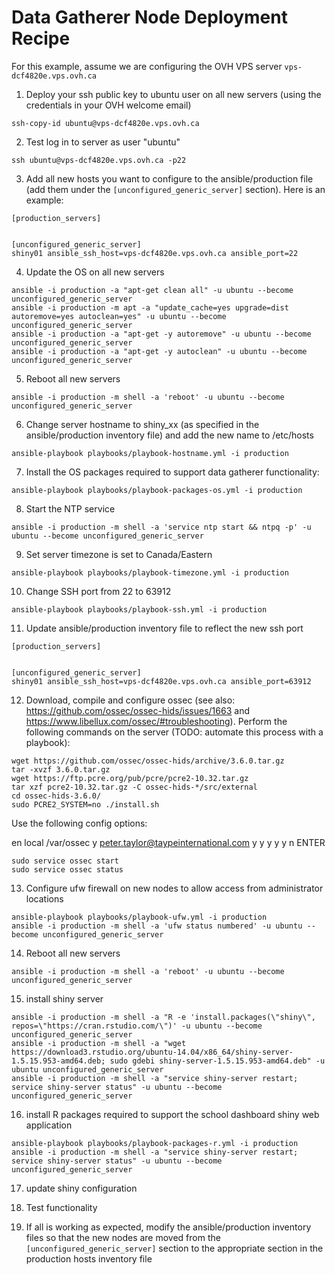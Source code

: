 # Data Gatherer Node Deployment Recipe

For this example, assume we are configuring the OVH VPS server `vps-dcf4820e.vps.ovh.ca` 

1. Deploy your ssh public key to ubuntu user on all new servers (using the credentials in your OVH welcome email)

```
ssh-copy-id ubuntu@vps-dcf4820e.vps.ovh.ca
```

2. Test log in to server as user "ubuntu" 

```
ssh ubuntu@vps-dcf4820e.vps.ovh.ca -p22
```

3. Add all new hosts you want to configure to the ansible/production file (add them under the `[unconfigured_generic_server]` section). Here is an example:

```
[production_servers]


[unconfigured_generic_server]
shiny01 ansible_ssh_host=vps-dcf4820e.vps.ovh.ca ansible_port=22
```

4. Update the OS on all new servers

```
ansible -i production -a "apt-get clean all" -u ubuntu --become unconfigured_generic_server
ansible -i production -m apt -a "update_cache=yes upgrade=dist autoremove=yes autoclean=yes" -u ubuntu --become unconfigured_generic_server
ansible -i production -a "apt-get -y autoremove" -u ubuntu --become unconfigured_generic_server
ansible -i production -a "apt-get -y autoclean" -u ubuntu --become unconfigured_generic_server
```

5. Reboot all new servers

```
ansible -i production -m shell -a 'reboot' -u ubuntu --become unconfigured_generic_server
```

6. Change server hostname to shiny_xx (as specified in the ansible/production inventory file) and add the new name to /etc/hosts

```
ansible-playbook playbooks/playbook-hostname.yml -i production
```

7. Install the OS packages required to support data gatherer functionality:

```
ansible-playbook playbooks/playbook-packages-os.yml -i production
```

8. Start the NTP service

```
ansible -i production -m shell -a 'service ntp start && ntpq -p' -u ubuntu --become unconfigured_generic_server
```

9. Set server timezone is set to Canada/Eastern

```
ansible-playbook playbooks/playbook-timezone.yml -i production
```

10. Change SSH port from 22 to 63912

```
ansible-playbook playbooks/playbook-ssh.yml -i production
```

11. Update ansible/production inventory file to reflect the new ssh port

```
[production_servers]


[unconfigured_generic_server]
shiny01 ansible_ssh_host=vps-dcf4820e.vps.ovh.ca ansible_port=63912
```

12. Download, compile and configure ossec (see also: https://github.com/ossec/ossec-hids/issues/1663 and https://www.libellux.com/ossec/#troubleshooting). Perform the following commands on the server (TODO: automate this process with a playbook):

```
wget https://github.com/ossec/ossec-hids/archive/3.6.0.tar.gz
tar -xvzf 3.6.0.tar.gz
wget https://ftp.pcre.org/pub/pcre/pcre2-10.32.tar.gz
tar xzf pcre2-10.32.tar.gz -C ossec-hids-*/src/external
cd ossec-hids-3.6.0/
sudo PCRE2_SYSTEM=no ./install.sh
```

Use the following config options:

en
local
/var/ossec
y
peter.taylor@taypeinternational.com
y
y
y
y
y
n
ENTER

```
sudo service ossec start
sudo service ossec status
```

13. Configure ufw firewall on new nodes to allow access from administrator locations

```
ansible-playbook playbooks/playbook-ufw.yml -i production
ansible -i production -m shell -a 'ufw status numbered' -u ubuntu --become unconfigured_generic_server
```

14. Reboot all new servers

```
ansible -i production -m shell -a 'reboot' -u ubuntu --become unconfigured_generic_server
```

15. install shiny server

```
ansible -i production -m shell -a "R -e 'install.packages(\"shiny\", repos=\"https://cran.rstudio.com/\")' -u ubuntu --become unconfigured_generic_server
ansible -i production -m shell -a "wget https://download3.rstudio.org/ubuntu-14.04/x86_64/shiny-server-1.5.15.953-amd64.deb; sudo gdebi shiny-server-1.5.15.953-amd64.deb" -u ubuntu unconfigured_generic_server
ansible -i production -m shell -a "service shiny-server restart; service shiny-server status" -u ubuntu --become unconfigured_generic_server
```

16. install R packages required to support the school dashboard shiny web application

```
ansible-playbook playbooks/playbook-packages-r.yml -i production
ansible -i production -m shell -a "service shiny-server restart; service shiny-server status" -u ubuntu --become unconfigured_generic_server
```

17. update shiny configuration

18. Test functionality

19. If all is working as expected, modify the ansible/production inventory files so that the new nodes are moved from the `[unconfigured_generic_server]` section to the appropriate section in the production hosts inventory file